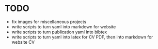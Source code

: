 # TODO
- fix images for miscellaneous projects
- write scripts to turn yaml into markdown for website
- write scripts to turn publication yaml into bibtex
- write scripts to turn yaml into latex for CV PDF, then into markdown for website CV
